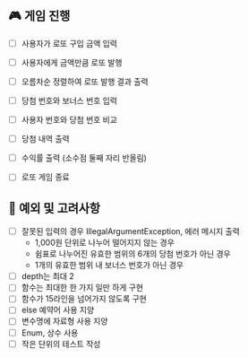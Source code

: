 ## 🎮 게임 진행

- [ ] 사용자가 로또 구입 금액 입력
- [ ] 사용자에게 금액만큼 로또 발행
- [ ] 오름차순 정렬하여 로또 발행 결과 출력
- [ ] 당첨 번호와 보너스 번호 입력
- [ ] 사용자 번호와 당첨 번호 비교
- [ ] 당첨 내역 출력
- [ ] 수익률 출력 (소수점 둘째 자리 반올림)
- [ ] 로또 게임 종료


## 🎲 예외 및 고려사항

- [ ] 잘못된 입력의 경우 IllegalArgumentException, 에러 메시지 출력
    - 1,000원 단위로 나누어 떨어지지 않는 경우
    - 쉼표로 나누어진 유효한 범위의 6개의 당첨 번호가 아닌 경우
    - 1개의 유효한 범위 내 보너스 번호가 아닌 경우
- [ ] depth는 최대 2
- [ ] 함수는 최대한 한 가지 일만 하게 구현
- [ ] 함수가 15라인을 넘어가지 않도록 구현
- [ ] else 예약어 사용 지양
- [ ] 변수명에 자료형 사용 지양
- [ ] Enum, 상수 사용
- [ ] 작은 단위의 테스트 작성